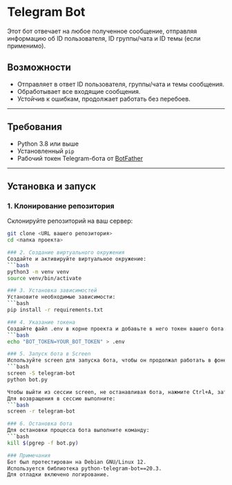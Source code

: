 # Telegram Bot

Этот бот отвечает на любое полученное сообщение, отправляя информацию об ID пользователя, ID группы/чата и ID темы (если применимо).

## Возможности
- Отправляет в ответ ID пользователя, группы/чата и темы сообщения.
- Обработывает все входящие сообщения.
- Устойчив к ошибкам, продолжает работать без перебоев.

---

## Требования
- Python 3.8 или выше
- Установленный `pip`
- Рабочий токен Telegram-бота от [BotFather](https://core.telegram.org/bots#botfather)

---

## Установка и запуск

### 1. Клонирование репозитория
Склонируйте репозиторий на ваш сервер:
```bash
git clone <URL вашего репозитория>
cd <папка проекта>

### 2. Создание виртуального окружения
Создайте и активируйте виртуальное окружение:
```bash
python3 -m venv venv
source venv/bin/activate

### 3. Установка зависимостей
Установите необходимые зависимости:
```bash
pip install -r requirements.txt

### 4. Указание токена
Создайте файл .env в корне проекта и добавьте в него токен вашего бота:
```bash
echo "BOT_TOKEN=YOUR_BOT_TOKEN" > .env

### 5. Запуск бота в Screen
Используйте screen для запуска бота, чтобы он продолжал работать в фоне:
```bash
screen -S telegram-bot
python bot.py

Чтобы выйти из сессии screen, не останавливая бота, нажмите Ctrl+A, затем D.
Для возвращения в сессию выполните:
```bash
screen -r telegram-bot

### 6. Остановка бота
Для остановки процесса бота выполните команду:
```bash
kill $(pgrep -f bot.py)

### Примечания
Бот был протестирован на Debian GNU/Linux 12.
Используется библиотека python-telegram-bot==20.3.
Для отладки включено логирование.
